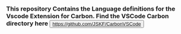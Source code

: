 ### This repository Contains the Language definitions for the Vscode Extension for Carbon. Find the VSCode Carbon directory here <button>https://github.com/JSKF/CarbonVSCode</button>
